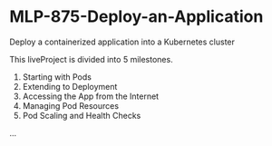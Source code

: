 # MLP-875-Deploy-an-Application
Deploy a containerized application into a Kubernetes cluster

This liveProject is divided into 5 milestones.
1. Starting with Pods
2. Extending to Deployment
3. Accessing the App from the Internet
4. Managing Pod Resources
5. Pod Scaling and Health Checks

...
